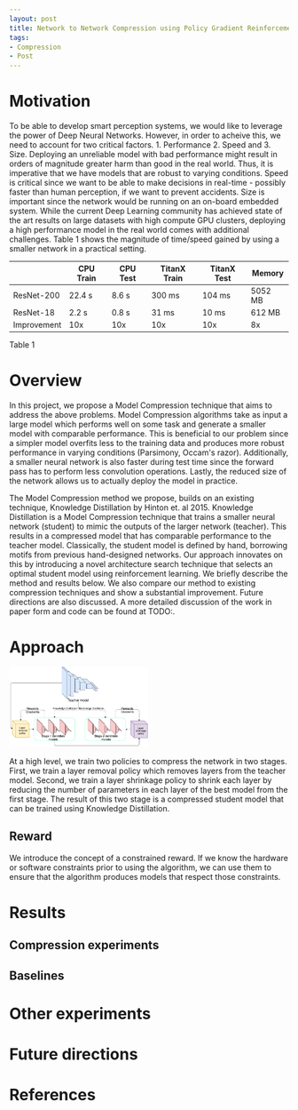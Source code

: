 ```yaml
---
layout: post
title: Network to Network Compression using Policy Gradient Reinforcement Learning 
tags:
- Compression 
- Post
---
```



# Motivation
To be able to develop smart perception systems, we would like to leverage the power of Deep Neural Networks. However, in order to acheive this, we need to account for two critical factors. 1. Performance 2. Speed and 3. Size. Deploying an unreliable model with bad performance might result in orders of magnitude greater harm than good in the real world. Thus, it is imperative that we have models that are robust to varying conditions. Speed is critical since we want to be able to make decisions in real-time - possibly faster than human perception, if we want to prevent accidents. Size is important since the network would be running on an on-board embedded system. While the current Deep Learning community has achieved state of the art results on large datasets with high compute GPU clusters, deploying a high performance model in the real world comes with additional challenges. Table 1 shows the magnitude of time/speed gained by using a smaller network in a practical setting.

|             | CPU Train | CPU Test | TitanX Train | TitanX Test | Memory  |
|-------------|-----------|----------|--------------|-------------|---------|
| ResNet-200  | 22.4 s    | 8.6 s    | 300 ms       | 104 ms      | 5052 MB |
| ResNet-18   | 2.2 s     | 0.8 s    | 31 ms        | 10 ms       | 612 MB  |
| Improvement | 10x       | 10x      | 10x          | 10x         | 8x      |

Table 1

# Overview
In this project, we propose a Model Compression technique that aims to address the above problems. Model Compression algorithms take as input a large model which performs well on some task and generate a smaller model with comparable performance. This is beneficial to our problem since a simpler  model overfits less to the training data and produces more robust performance in varying conditions (Parsimony, Occam's razor). Additionally, a smaller neural network is also faster during test time since the forward pass has to perform less convolution operations. Lastly, the reduced size of the network allows us to actually deploy the model in practice.

The Model Compression method we propose, builds on an existing technique, Knowledge Distillation by Hinton et. al 2015. Knowledge Distillation is a Model Compression technique that trains a smaller neural network (student) to mimic the outputs of the larger network (teacher). This results in a compressed model that has comparable performance to the teacher model. Classically, the student model is defined by hand, borrowing motifs from previous hand-designed networks. Our approach innovates on this by introducing a novel architecture search technique that selects an optimal student model using reinforcement learning. We briefly describe the method and results below. We also compare our method to existing compression techniques and show a substantial improvement. Future directions are also discussed. A more detailed discussion of the work in paper form and code can be found at TODO:.

<div class="divider"></div>

# Approach
<img src="https://github.com/anubhavashok/volvo_website/raw/gh-pages/static/img/n2n_pipeline.png" style="width: 250px;"/>

At a high level, we train two policies to compress the network in two stages. First, we train a layer removal policy which removes layers from the teacher model. Second, we train a layer shrinkage policy to shrink each layer by reducing the number of parameters in each layer of the best model from the first stage. The result of this two stage is a compressed student model that can be trained using Knowledge Distillation. 

## Reward
We introduce the concept of a constrained reward. If we know the hardware or software constraints prior to using the algorithm, we can use them to ensure that the algorithm produces models that respect those constraints. 
## 

<div class="divider"></div>

# Results
## Compression experiments
## Baselines

<div class="divider"></div>

# Other experiments

<div class="divider"></div>

# Future directions
<div class="divider"></div>

# References 

